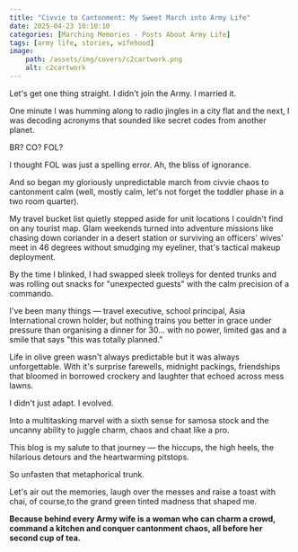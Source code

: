 ```yaml
---
title: "Civvie to Cantonment: My Sweet March into Army Life"
date: 2025-04-23 10:10:10
categories: [Marching Memories - Posts About Army Life]
tags: [army life, stories, wifehood]
image:
    path: /assets/img/covers/c2cartwork.png
    alt: c2cartwork
---
```


Let's get one thing straight. I didn't join the Army. I married it.

One minute I was humming along to radio jingles in a city flat and the next, I was decoding acronyms that sounded like secret codes from another planet.

BR? CO? FOL?

I thought FOL was just a spelling error. Ah, the bliss of ignorance.

And so began my gloriously unpredictable march from civvie chaos to cantonment calm (well, mostly calm, let's not forget the toddler phase in a two room quarter).

My travel bucket list quietly stepped aside for unit locations I couldn't find on any tourist map. Glam weekends turned into adventure missions like chasing down coriander in a desert station or surviving an officers' wives' meet in 46 degrees without smudging my eyeliner, that's tactical makeup deployment.

By the time I blinked, I had swapped sleek trolleys for dented trunks and was rolling out snacks for "unexpected guests" with the calm precision of a commando.

I've been many things — travel executive, school principal, Asia International crown holder, but nothing trains you better in grace under pressure than organising a dinner for 30… with no power, limited gas and a smile that says "this was totally planned."

Life in olive green wasn't always predictable but it was always unforgettable. With it's surprise farewells, midnight packings, friendships that bloomed in borrowed crockery and laughter that echoed across mess lawns.

I didn't just adapt. I evolved.

Into a multitasking marvel with a sixth sense for samosa stock and the uncanny ability to juggle charm, chaos and chaat like a pro.

This blog is my salute to that journey — the hiccups, the high heels, the hilarious detours and the heartwarming pitstops.

So unfasten that metaphorical trunk.

Let's air out the memories, laugh over the messes and raise a toast with chai, of course,to the grand green tinted madness that shaped me.

**Because behind every Army wife is a woman who can charm a crowd, command a kitchen and conquer cantonment chaos, all before her second cup of tea.**
